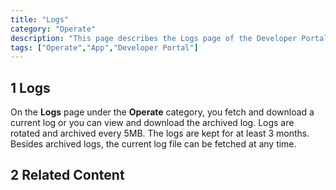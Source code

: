 ```yaml
---
title: "Logs"
category: "Operate"
description: "This page describes the Logs page of the Developer Portal."
tags: ["Operate","App","Developer Portal"]
---
```


## 1 Logs

On the **Logs** page under the **Operate** category, you fetch and download a current log or you can view and download the archived log. Logs are rotated and archived every 5MB. The logs are kept for at least 3 months. Besides archived logs, the current log file can be fetched at any time.

## 2 Related Content
